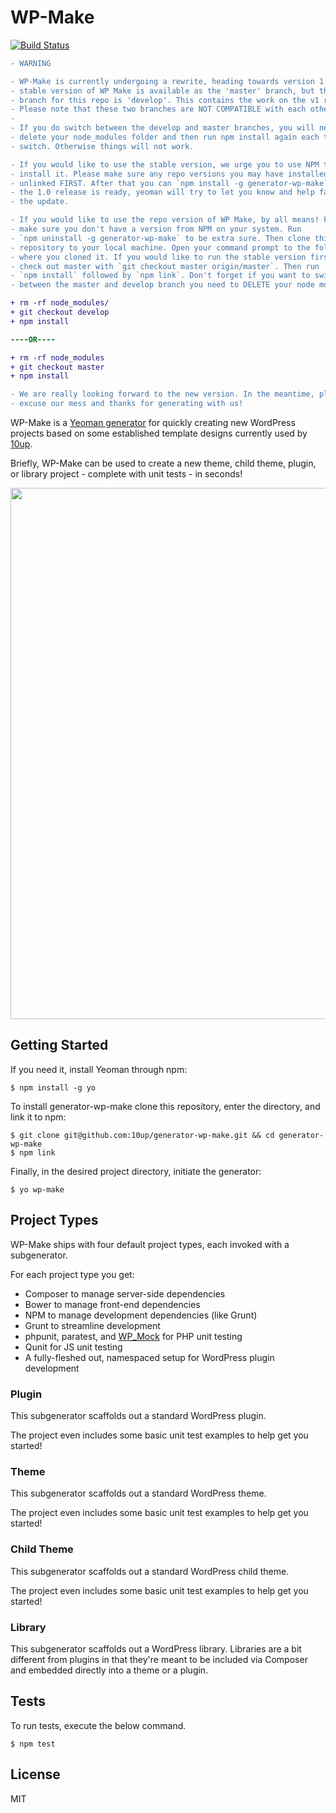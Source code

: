 # WP-Make

[![Build Status](https://travis-ci.org/wp-cli/wp-cli.png?branch=master)](https://travis-ci.org/10up/generator-wp-make)

```diff
- WARNING

- WP-Make is currently undergoing a rewrite, heading towards version 1. The
- stable version of WP Make is available as the 'master' branch, but the default
- branch for this repo is 'develop'. This contains the work on the v1 rewrite.
- Please note that these two branches are NOT COMPATIBLE with each other.
-
- If you do switch between the develop and master branches, you will need to
- delete your node_modules folder and then run npm install again each time you
- switch. Otherwise things will not work.

- If you would like to use the stable version, we urge you to use NPM to
- install it. Please make sure any repo versions you may have installed are
- unlinked FIRST. After that you can `npm install -g generator-wp-make`. When
- the 1.0 release is ready, yeoman will try to let you know and help facilitate
- the update.

- If you would like to use the repo version of WP Make, by all means! First
- make sure you don't have a version from NPM on your system. Run
- `npm uninstall -g generator-wp-make` to be extra sure. Then clone this
- repository to your local machine. Open your command prompt to the folder
- where you cloned it. If you would like to run the stable version first
- check out master with `git checkout master origin/master`. Then run
- `npm install` followed by `npm link`. Don't forget if you want to switch
- between the master and develop branch you need to DELETE your node modules.

+ rm -rf node_modules/
+ git checkout develop
+ npm install

----OR----

+ rm -rf node_modules
+ git checkout master
+ npm install

- We are really looking forward to the new version. In the meantime, please
- excuse our mess and thanks for generating with us!
```

WP-Make is a [Yeoman generator](http://yeoman.io) for quickly creating new WordPress projects based on some established template designs currently used by [10up](http://10up.com).

Briefly, WP-Make can be used to create a new theme, child theme, plugin, or library project - complete with unit tests - in seconds!

<a href="http://10up.com/contact/"><img src="https://10updotcom-wpengine.s3.amazonaws.com/uploads/2016/08/10up_github_banner-2.png" width="850"></a>

## Getting Started

If you need it, install Yeoman through npm:

```
$ npm install -g yo
```

To install generator-wp-make clone this repository, enter the directory, and link it to npm:

```
$ git clone git@github.com:10up/generator-wp-make.git && cd generator-wp-make
$ npm link
```

Finally, in the desired project directory, initiate the generator:

```
$ yo wp-make
```

## Project Types

WP-Make ships with four default project types, each invoked with a subgenerator.

For each project type you get:

- Composer to manage server-side dependencies
- Bower to manage front-end dependencies
- NPM to manage development dependencies (like Grunt)
- Grunt to streamline development
- phpunit, paratest, and [WP_Mock](https://github.com/10up/wp_mock) for PHP unit testing
- Qunit for JS unit testing
- A fully-fleshed out, namespaced setup for WordPress plugin development

### Plugin

This subgenerator scaffolds out a standard WordPress plugin.

The project even includes some basic unit test examples to help get you started!

### Theme

This subgenerator scaffolds out a standard WordPress theme.

The project even includes some basic unit test examples to help get you started!

### Child Theme

This subgenerator scaffolds out a standard WordPress child theme.

The project even includes some basic unit test examples to help get you started!

### Library

This subgenerator scaffolds out a WordPress library. Libraries are a bit different from plugins in that they're meant to be included via Composer and embedded directly into a theme or a plugin.

## Tests

To run tests, execute the below command.

````
$ npm test
````

## License

MIT
